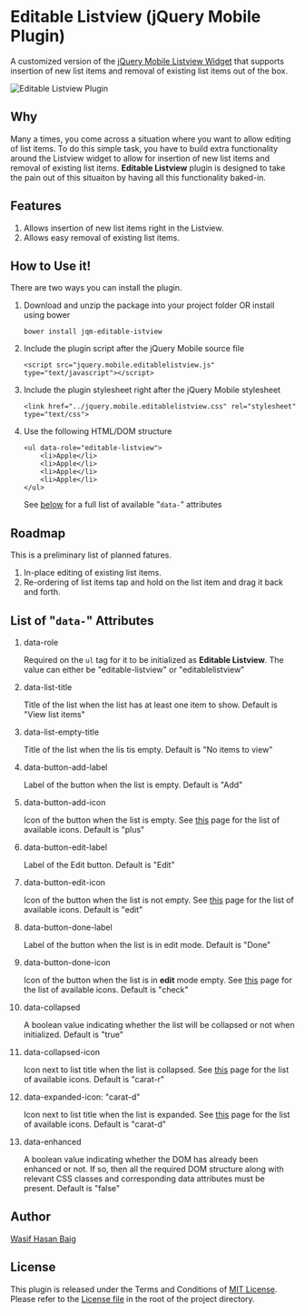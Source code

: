 Editable Listview (jQuery Mobile Plugin)
========================================
A customized version of the [jQuery Mobile Listview Widget](http://demos.jquerymobile.com/1.4.2/listview/) that supports insertion of new list items and removal of existing list items out of the box.

![Editable Listview Plugin](https://github.com/baig/jquerymobile-editablelistview/blob/gh-pages/images/editable-listview.png)

## Why
Many a times, you come across a situation where you want to allow editing of list items. To do this simple task, you have to build extra functionality around the Listview widget to allow for insertion of new list items and removal of existing list items. **Editable Listview** plugin is designed to take the pain out of this situaiton by having all this functionality baked-in.

## Features

1. Allows insertion of new list items right in the Listview.
2. Allows easy removal of existing list items.

## How to Use it!
There are two ways you can install the plugin.

1. Download and unzip the package into your project folder OR install using bower

    `bower install jqm-editable-istview`
    
2. Include the plugin script after the jQuery Mobile source file
    
    `<script src="jquery.mobile.editablelistview.js" type="text/javascript"></script>`
    
3. Include the plugin stylesheet right after the jQuery Mobile stylesheet

    `<link href="../jquery.mobile.editablelistview.css" rel="stylesheet" type="text/css">`
    
4. Use the following HTML/DOM structure

    ```
    <ul data-role="editable-listview">
        <li>Apple</li>
        <li>Apple</li>
        <li>Apple</li>
        <li>Apple</li>
    </ul>
    ```
    See [below](#attributes) for a full list of available "`data-`" attributes

## Roadmap
This is a preliminary list of planned fatures.

1. In-place editing of existing list items.
2. Re-ordering of list items tap and hold on the list item and drag it back and forth. 

## List of "`data-`" Attributes<a name="attributes"></a>

1. data-role
    
    Required on the `ul` tag for it to be initialized as **Editable Listview**. The value can either be "editable-listview" or "editablelistview"
    
2. data-list-title

    Title of the list when the list has at least one item to show. Default is "View list items"
    
3. data-list-empty-title

    Title of the list when the lis tis empty. Default is "No items to view"
    
4. data-button-add-label

    Label of the button when the list is empty. Default is "Add"
    
5. data-button-add-icon

    Icon of the button when the list is empty. See [this](http://api.jquerymobile.com/icons/) page for the list of available icons. Default is "plus"
    
6. data-button-edit-label

    Label of the Edit button. Default is "Edit"
    
7. data-button-edit-icon

    Icon of the button when the list is not empty. See [this](http://api.jquerymobile.com/icons/) page for the list of available icons. Default is "edit"
    
8. data-button-done-label

    Label of the button when the list is in edit mode. Default is "Done"
    
9. data-button-done-icon

    Icon of the button when the list is in **edit** mode empty. See [this](http://api.jquerymobile.com/icons/) page for the list of available icons. Default is "check"
    
10. data-collapsed

    A boolean value indicating whether the list will be collapsed or not when initialized. Default is "true"
    
11. data-collapsed-icon

    Icon next to list title when the list is collapsed. See [this](http://api.jquerymobile.com/icons/) page for the list of available icons. Default is "carat-r"
    
12. data-expanded-icon: "carat-d"

    Icon next to list title when the list is expanded. See [this](http://api.jquerymobile.com/icons/) page for the list of available icons. Default is "carat-d"
    
13. data-enhanced

    A boolean value indicating whether the DOM has already been enhanced or not. If so, then all the required DOM structure along with relevant CSS classes and corresponding data attributes must be present. Default is "false"
    

## Author
<a href="mailto:pr.wasif@gmail.com?subject=About%20Editable%20Listview%20Plugin">Wasif Hasan Baig</a>

## License
This plugin is released under the Terms and Conditions of [MIT License](http://opensource.org/licenses/MIT). Please refer to the [License file](https://github.com/baig/jquerymobile-editablelistview/blob/master/LICENSE.txt) in the root of the project directory.